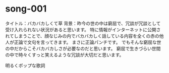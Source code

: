 # song-001
タイトル：バカバカしくて草
背景：昨今の世の中は窮屈で、冗談が冗談として受け入れられない状況があると思います。
特に情報がインターネットに公開されてしまうことで、顔なじみの内でバカバカしく話している内容を全くの赤の他人が正論で文句を言ってきます。
まさに正論パンチです。
でもそんな窮屈な世の中だからこそバカバカしさが必要なのだと思います。
窮屈で生きづらい世間の中で時々くすっと笑えるような冗談が大切だと思います。

明るくポップな歌詞